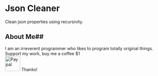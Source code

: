 # Json Cleaner
Clean json properties using recursivity.

## About  Me##
I am an irreverent programmer who likes to program totally original things. </br>
Support my work, buy me a coffee $1 </br>
<a href="https://paypal.me/MSaucedo06?country.x=MX&locale.x=es_XC"><img src="https://www.paypalobjects.com/paypal-ui/logos/svg/paypal-mark-monotone-transparent.svg" alt="Paypal" style="width:50px;height:50px;"></a> Thanks!
